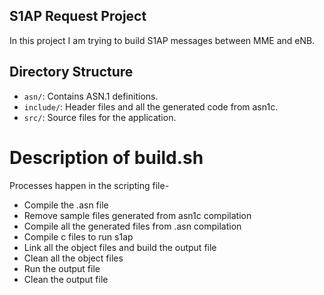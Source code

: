 ## S1AP Request Project

In this project I am trying to build S1AP messages between MME and eNB.

## Directory Structure
- `asn/`: Contains ASN.1 definitions.
- `include/`: Header files and all the generated code from asn1c.
- `src/`: Source files for the application.



# Description of build.sh
Processes happen in the scripting file-
- Compile the .asn file
- Remove sample files generated from asn1c compilation
- Compile all the generated files from .asn compilation
- Compile c files to run s1ap
- Link all the object files and build the output file
- Clean all the object files
- Run the output file
- Clean the output file

